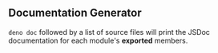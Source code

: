 ## Documentation Generator

`deno doc` followed by a list of source files will print the JSDoc documentation
for each module's **exported** members.

<!-- TODO(mattd3v): write more things, and add code examples -->

